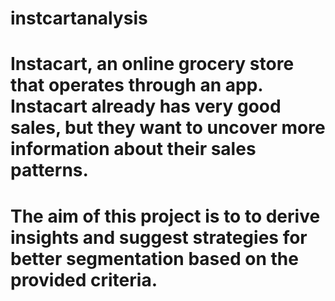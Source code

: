 # instcartanalysis
# Instacart, an online grocery store that operates through an app. Instacart already has very good sales, but they want to uncover more information about their sales patterns.
# The aim of this project is to to derive insights and suggest strategies for better segmentation based on the provided criteria.
